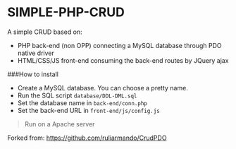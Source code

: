 SIMPLE-PHP-CRUD
===============

A simple CRUD based on:

* PHP back-end (non OPP) connecting a MySQL database through PDO native driver
* HTML/CSS/JS front-end consuming the back-end routes by JQuery ajax

###How to install

* Create a MySQL database. You can choose a pretty name.
* Run the SQL script `database/DDL-DML.sql`
* Set the database name in  `back-end/conn.php`
* Set the back-end URL in `front-end/js/config.js`

> Run on a Apache server


Forked from: https://github.com/ruliarmando/CrudPDO